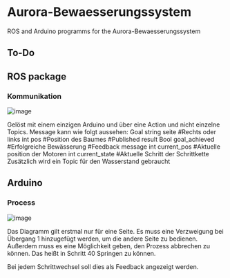 # Aurora-Bewaesserungssystem
 ROS and Arduino programms for the Aurora-Bewaesserungssystem
## To-Do

## ROS package

### Kommunikation
![image](https://github.com/user-attachments/assets/aab795fb-7823-4ad8-b5b5-bc5dc221ffc1)

Gelöst mit einem einzigen Arduino und über eine Action und nicht einzelne Topics. Message kann wie folgt aussehen:
Goal
string  seite #Rechts oder links
int pos #Position des Baumes
#Published result
Bool goal_achieved #Erfolgreiche Bewässerung
#Feedback message
int current_pos #Aktuelle position der Motoren
int current_state #Aktuelle Schritt der Schrittkette
Zusätzlich wird ein Topic für den Wasserstand gebraucht


## Arduino

### Process

![image](https://github.com/user-attachments/assets/442106db-0deb-496b-b3c5-eff94e6a588e)

Das Diagramm gilt erstmal nur für eine Seite. Es muss eine Verzweigung bei Übergang 1 hinzugefügt werden, um die andere Seite zu bedienen. Außerdem muss es eine Möglichkeit geben, den Prozess abbrechen zu können. Das heißt in Schritt 40 Springen zu können.

Bei jedem Schrittwechsel soll dies als Feedback angezeigt werden.


